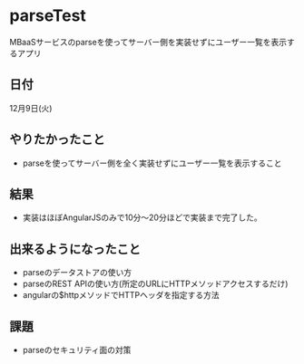 parseTest
=======

MBaaSサービスのparseを使ってサーバー側を実装せずにユーザー一覧を表示するアプリ

## 日付
12月9日(火)

## やりたかったこと
* parseを使ってサーバー側を全く実装せずにユーザー一覧を表示すること

## 結果
* 実装はほぼAngularJSのみで10分〜20分ほどで実装まで完了した。

## 出来るようになったこと
* parseのデータストアの使い方
* parseのREST APIの使い方(所定のURLにHTTPメソッドアクセスするだけ)
* angularの$httpメソッドでHTTPヘッダを指定する方法

## 課題
* parseのセキュリティ面の対策
